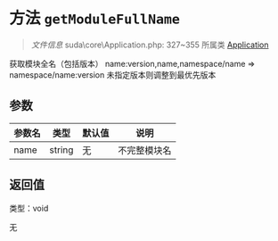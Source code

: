 # 方法 `getModuleFullName`

> *文件信息* suda\core\Application.php: 327~355
> 所属类 [Application](../Application.md)


获取模块全名（包括版本）
name:version,name,namespace/name => namespace/name:version
未指定版本则调整到最优先版本


## 参数


| 参数名 | 类型 | 默认值 | 说明 |
|--------|-----|-------|-------|
| name |  string | 无 |  不完整模块名 |



## 返回值

类型：void

无

